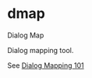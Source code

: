 # dmap
Dialog Map

Dialog mapping tool.

See [Dialog Mapping 101](https://www.lucidchart.com/blog/what-is-dialogue-mapping)
